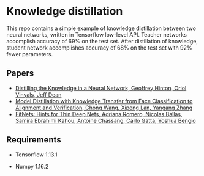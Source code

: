 
# Knowledge distillation

  

This repo contains a simple example of knowledge distillation between two neural networks, written in Tensorflow low-level API. Teacher networks accomplish accuracy of 69% on the test set. After distillation of knowledge, student network accomplishes accuracy of 68% on the test set with 92% fewer parameters.

  
## Papers

* [Distilling the Knowledge in a Neural Network, Geoffrey Hinton, Oriol Vinyals, Jeff Dean](https://arxiv.org/abs/1503.02531)
* [Model Distillation with Knowledge Transfer from Face Classification to Alignment and Verification, Chong Wang, Xipeng Lan, Yangang Zhang](https://arxiv.org/abs/1709.02929)
* [FitNets: Hints for Thin Deep Nets, Adriana Romero, Nicolas Ballas, Samira Ebrahimi Kahou, Antoine Chassang, Carlo Gatta, Yoshua Bengio](https://arxiv.org/abs/1412.6550)


## Requirements

* Tensorflow 1.13.1

* Numpy 1.16.2